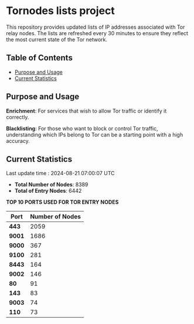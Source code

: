 # Tornodes lists project

This repository provides updated lists of IP addresses associated with Tor relay nodes. The lists are refreshed every 30 minutes to ensure they reflect the most current state of the Tor network.

## Table of Contents

- [Purpose and Usage](#purpose-and-usage)
- [Current Statistics](#current-statistics)


## Purpose and Usage

**Enrichment**: For services that wish to allow Tor traffic or identify it correctly.

**Blacklisting**: For those who want to block or control Tor traffic, understanding which IPs belong to Tor can be a starting point with a high accuracy.

## Current Statistics

Last update time : 2024-08-21 07:00:07 UTC

- **Total Number of Nodes**: 8389
- **Total of Entry Nodes**: 6442

**TOP 10 PORTS USED FOR TOR ENTRY NODES**

| **Port** | **Number of Nodes** |
|------|-----------------|
| **443**   | 2059  |
| **9001**   | 1686  |
| **9000**   | 367  |
| **9100**   | 281  |
| **8443**   | 164  |
| **9002**   | 146  |
| **80**   | 91  |
| **143**   | 83  |
| **9003**   | 74  |
| **110**   | 73  |

